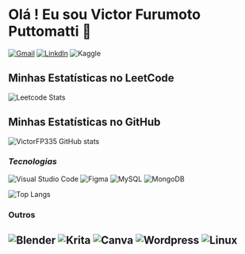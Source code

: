 # Olá ! Eu sou Victor Furumoto Puttomatti 👋

[![Gmail](https://img.shields.io/badge/Gmail-D14836?style=for-the-badge&logo=gmail&logoColor=white)](victorfp335@gmail.com)
[![Linkdln](https://img.shields.io/badge/LinkedIn-0077B5?style=for-the-badge&logo=linkedin&logoColor=white)](www.linkedin.com/in/victor-furumoto-puttomatti-149569271)
![Kaggle](https://img.shields.io/badge/Kaggle-20BEFF?style=for-the-badge&logo=Kaggle&logoColor=white)


## Minhas Estatísticas no LeetCode

![Leetcode Stats](https://leetcard.jacoblin.cool/VictorFP?ext=heatmap)

## Minhas Estatísticas no GitHub
![VictorFP335 GitHub stats](https://github-readme-stats.vercel.app/api?username=VictorFP335&show_icons=true&theme=tokyonight)


### *__Tecnologias__*

![Visual Studio Code](https://img.shields.io/badge/Visual_Studio_Code-0078D4?style=for-the-badge&logo=visual%20studio%20code&logoColor=white)
![Figma](https://img.shields.io/badge/Figma-F24E1E?style=for-the-badge&logo=figma&logoColor=white)
![MySQL](https://img.shields.io/badge/MySQL-005C84?style=for-the-badge&logo=mysql&logoColor=white)
![MongoDB](https://img.shields.io/badge/MongoDB-4EA94B?style=for-the-badge&logo=mongodb&logoColor=white)

![Top Langs](https://github-readme-stats.vercel.app/api/top-langs/?username=VictorFP335&langs_count=8)

### Outros

![Blender](https://img.shields.io/badge/blender-%23F5792A.svg?style=for-the-badge&logo=blender&logoColor=white)
![Krita](https://img.shields.io/badge/Krita-203759?style=for-the-badge&logo=krita&logoColor=EEF37B)
![Canva](https://img.shields.io/badge/Canva-%2300C4CC.svg?&style=for-the-badge&logo=Canva&logoColor=white)
![Wordpress](https://img.shields.io/badge/Wordpress-21759B?style=for-the-badge&logo=wordpress&logoColor=white)
![Linux](https://img.shields.io/badge/Linux-FCC624?style=for-the-badge&logo=linux&logoColor=black)
--------
